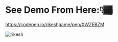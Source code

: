 # See Demo From Here:👇🏾
https://codepen.io/rikeshgame/pen/XWZEBZM
<p align="left"> <img src="https://i.postimg.cc/66wPyC1v/meme.png" alt="rikesh" /> </p>
